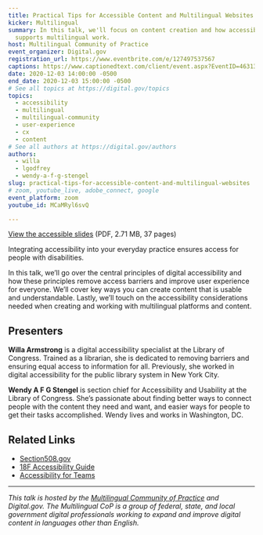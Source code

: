 ```yaml
---
title: Practical Tips for Accessible Content and Multilingual Websites
kicker: Multilingual
summary: In this talk, we'll focus on content creation and how accessibility
  supports multilingual work.
host: Multilingual Community of Practice
event_organizer: Digital.gov
registration_url: https://www.eventbrite.com/e/127497537567
captions: https://www.captionedtext.com/client/event.aspx?EventID=4631322&CustomerID=321
date: 2020-12-03 14:00:00 -0500
end_date: 2020-12-03 15:00:00 -0500
# See all topics at https://digital.gov/topics
topics:
  - accessibility
  - multilingual
  - multilingual-community
  - user-experience
  - cx
  - content
# See all authors at https://digital.gov/authors
authors:
  - willa
  - lgodfrey
  - wendy-a-f-g-stengel
slug: practical-tips-for-accessible-content-and-multilingual-websites
# zoom, youtube_live, adobe_connect, google
event_platform: zoom
youtube_id: MCaMRyl6svQ

---
```


[View the accessible slides](https://digital.gov/pdf/2020-12-03-practical-tips-for-accessible-content-and-multilingual-websites.pdf) (PDF, 2.71 MB, 37 pages)

Integrating accessibility into your everyday practice ensures access for people with disabilities. 

In this talk, we’ll go over the central principles of digital accessibility and how these principles remove access barriers and improve user experience for everyone. We’ll cover key ways you can create content that is usable and understandable. Lastly, we’ll touch on the accessibility considerations needed when creating and working with multilingual platforms and content.

## Presenters 

**Willa Armstrong** is a digital accessibility specialist at the Library of Congress. Trained as a librarian, she is dedicated to removing barriers and ensuring equal access to information for all. Previously, she worked in digital accessibility for the public library system in New York City.

**Wendy A F G Stengel** is section chief for Accessibility and Usability at the Library of Congress. She’s passionate about finding better ways to connect people with the content they need and want, and easier ways for people to get their tasks accomplished. Wendy lives and works in Washington, DC.

## Related Links 

* [Section508.gov](https://section508.gov/)
* [18F Accessibility Guide](https://accessibility.18f.gov/)
* [Accessibility for Teams](https://accessibility.digital.gov/)

---

_This talk is hosted by the [Multilingual Community of Practice](https://digital.gov/communities/multilingual/) and Digital.gov. The Multilingual CoP is a group of federal, state, and local government digital professionals working to expand and improve digital content in languages other than English._ 
